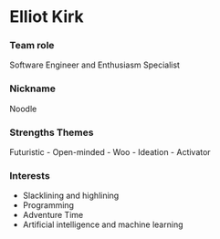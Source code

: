 # Elliot Kirk

### Team role

Software Engineer and Enthusiasm Specialist

### Nickname

Noodle

### Strengths Themes

Futuristic - Open-minded - Woo - Ideation - Activator

### Interests

- Slacklining and highlining
- Programming
- Adventure Time
- Artificial intelligence and machine learning
